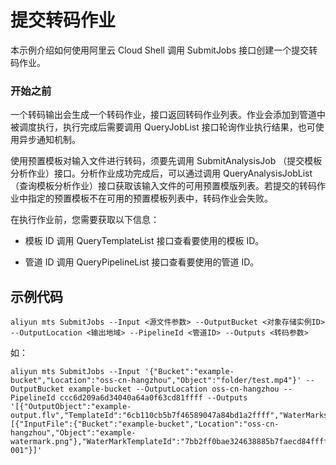 # 提交转码作业

本示例介绍如何使用阿里云 Cloud Shell 调用 SubmitJobs 接口创建一个提交转码作业。

### 开始之前

一个转码输出会生成一个转码作业，接口返回转码作业列表。作业会添加到管道中被调度执行，执行完成后需要调用 QueryJobList 接口轮询作业执行结果，也可使用异步通知机制。

使用预置模板对输入文件进行转码，须要先调用 SubmitAnalysisJob （提交模板分析作业）接口。分析作业成功完成后，可以通过调用 QueryAnalysisJobList （查询模板分析作业）接口获取该输入文件的可用预置模版列表。若提交的转码作业中指定的预置模板不在可用的预置模板列表中，转码作业会失败。

在执行作业前，您需要获取以下信息：

- 模板 ID
    调用 QueryTemplateList 接口查看要使用的模板 ID。

- 管道 ID
    调用 QueryPipelineList 接口查看要使用的管道 ID。

## 示例代码

```
aliyun mts SubmitJobs --Input <源文件参数> --OutputBucket <对象存储实例ID> --OutputLocation <输出地域> --PipelineId <管道ID> --Outputs <转码参数>
```
如：
```
aliyun mts SubmitJobs --Input '{"Bucket":"example-bucket","Location":"oss-cn-hangzhou","Object":"folder/test.mp4"}' --OutputBucket example-bucket --OutputLocation oss-cn-hangzhou --PipelineId ccc6d209a6d34040a64a0f63cd81ffff --Outputs '[{"OutputObject":"example-output.flv","TemplateId":"6cb110cb5b7f46589047a84bd1a2ffff","WaterMarks":[{"InputFile":{"Bucket":"example-bucket","Location":"oss-cn-hangzhou","Object":"example-watermark.png"},"WaterMarkTemplateId":"7bb2ff0bae324638885b7faecd84ffff"}],"UserData":"testid-001"}]'
```

